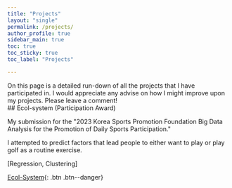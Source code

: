 ```yaml
---
title: "Projects"
layout: "single"
permalink: /projects/
author_profile: true
sidebar_main: true
toc: true
toc_sticky: true
toc_label: "Projects"

---
```


<div class ="notice--success">
On this page is a detailed run-down of all the projects that I have participated in. I would appreciate any advise on how I might improve upon my projects. Please leave a comment!
</div>
## Ecol-system (Participation Award)

My submission for the "2023 Korea Sports Promotion Foundation Big Data Analysis for the Promotion of Daily Sports Participation." 

I attempted to predict factors that lead people to either want to play or play golf as a routine exercise. 

[Regression, Clustering]

[Ecol-System](#/projects/EcolSystem/){: .btn .btn--danger}

